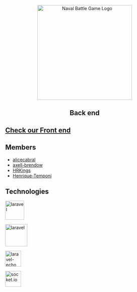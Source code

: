 <p align="center">
<img alt="Naval Battle Game Logo" src="https://i.imgur.com/zvdHbWT.png" height="300px"/>
<h2 align="center"><strong align="center">Back end</strong></h2>
</p>

## [Check our Front end](https://github.com/alicecabral/naval-battle-game-frontend)

## Members

- [alicecabral](https://github.com/alicecabral)
- [axell-brendow](https://github.com/axell-brendow)
- [HRKings](https://github.com/HRKings)
- [Henrique-Temponi](https://github.com/Henrique-Temponi)

## Technologies

<a href="https://laravel.com/"><img alt="laravel" src="https://res.cloudinary.com/dtfbvvkyp/image/upload/v1566331377/laravel-logolockup-cmyk-red.svg" height="60px"></a>

<a href="https://github.com/tymondesigns/jwt-auth"><img alt="laravel" src="https://cloud.githubusercontent.com/assets/1801923/9915273/119b9350-5cae-11e5-850b-c941cac60b32.png" height="70px"></a>

<a href="https://github.com/laravel/echo"><img alt="laravel-echo" src="https://laravel.com/assets/img/components/logo-echo.svg" height="50px"></a>

<a href="https://laravel.com/docs/7.x/broadcasting"><img alt="socket.io" src="https://socket.io/css/images/logo.svg" height="50px"></a>
